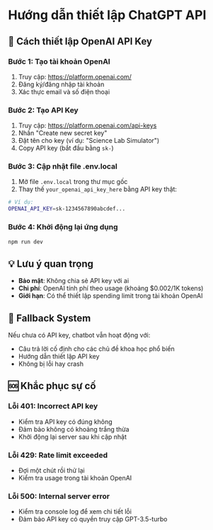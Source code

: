 # Hướng dẫn thiết lập ChatGPT API

## 🚀 Cách thiết lập OpenAI API Key

### Bước 1: Tạo tài khoản OpenAI
1. Truy cập: https://platform.openai.com/
2. Đăng ký/đăng nhập tài khoản
3. Xác thực email và số điện thoại

### Bước 2: Tạo API Key
1. Truy cập: https://platform.openai.com/api-keys
2. Nhấn "Create new secret key"
3. Đặt tên cho key (ví dụ: "Science Lab Simulator")
4. Copy API key (bắt đầu bằng `sk-`)

### Bước 3: Cập nhật file .env.local
1. Mở file `.env.local` trong thư mục gốc
2. Thay thế `your_openai_api_key_here` bằng API key thật:

```bash
# Ví dụ:
OPENAI_API_KEY=sk-1234567890abcdef...
```

### Bước 4: Khởi động lại ứng dụng
```bash
npm run dev
```

## 💡 Lưu ý quan trọng

- **Bảo mật**: Không chia sẻ API key với ai
- **Chi phí**: OpenAI tính phí theo usage (khoảng $0.002/1K tokens)
- **Giới hạn**: Có thể thiết lập spending limit trong tài khoản OpenAI

## 🔧 Fallback System

Nếu chưa có API key, chatbot vẫn hoạt động với:
- Câu trả lời cố định cho các chủ đề khoa học phổ biến
- Hướng dẫn thiết lập API key
- Không bị lỗi hay crash

## 🆘 Khắc phục sự cố

### Lỗi 401: Incorrect API key
- Kiểm tra API key có đúng không
- Đảm bảo không có khoảng trắng thừa
- Khởi động lại server sau khi cập nhật

### Lỗi 429: Rate limit exceeded
- Đợi một chút rồi thử lại
- Kiểm tra usage trong tài khoản OpenAI

### Lỗi 500: Internal server error
- Kiểm tra console log để xem chi tiết lỗi
- Đảm bảo API key có quyền truy cập GPT-3.5-turbo
